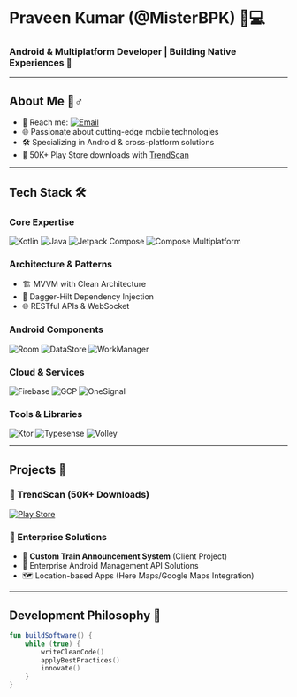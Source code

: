 # Praveen Kumar (@MisterBPK) 👨💻

### **Android & Multiplatform Developer** | Building Native Experiences 🚀

---

## **About Me** 🙋♂️
- 💌 Reach me: [![Email](https://img.shields.io/badge/Email-admin%40xpertxyz.in-blue?style=flat&logo=gmail)](mailto:admin@xpertxyz.in)
- 🌐 Passionate about cutting-edge mobile technologies
- 🛠️ Specializing in Android & cross-platform solutions
- 📱 50K+ Play Store downloads with [TrendScan](#projects)

---

## **Tech Stack** 🛠️

### **Core Expertise**
![Kotlin](https://img.shields.io/badge/Kotlin-0095D5?style=for-the-badge&logo=kotlin&logoColor=white)
![Java](https://img.shields.io/badge/Java-ED8B00?style=for-the-badge&logo=openjdk&logoColor=white)
![Jetpack Compose](https://img.shields.io/badge/Jetpack_Compose-4285F4?style=for-the-badge&logo=jetpack-compose&logoColor=white)
![Compose Multiplatform](https://img.shields.io/badge/Compose_Multiplatform-4285F4?style=for-the-badge)

### **Architecture & Patterns**
- 🏗️ MVVM with Clean Architecture
- 💉 Dagger-Hilt Dependency Injection
- 🌐 RESTful APIs & WebSocket

### **Android Components**
![Room](https://img.shields.io/badge/Room-DB-4479A1?style=flat&logo=sqlite&logoColor=white)
![DataStore](https://img.shields.io/badge/DataStore-Preferences-4285F4?style=flat)
![WorkManager](https://img.shields.io/badge/WorkManager-Async-important?style=flat)

### **Cloud & Services**
![Firebase](https://img.shields.io/badge/Firebase-FFCA28?style=for-the-badge&logo=firebase&logoColor=black)
![GCP](https://img.shields.io/badge/Google_Cloud-4285F4?style=for-the-badge&logo=google-cloud&logoColor=white)
![OneSignal](https://img.shields.io/badge/OneSignal-Push_Notifications-F67400?style=flat)

### **Tools & Libraries**
![Ktor](https://img.shields.io/badge/Ktor-Client_&_Server-000000?style=flat)
![Typesense](https://img.shields.io/badge/Typesense-Search_Engine-FF6F00?style=flat)
![Volley](https://img.shields.io/badge/Volley-Networking-important?style=flat)

---

## **Projects** 📱

### 🚀 TrendScan (50K+ Downloads)
[![Play Store](https://img.shields.io/badge/Google_Play-414141?style=for-the-badge&logo=google-play&logoColor=white)](https://play.google.com/store/apps/details?id=in.xpertxyz.scan)

### 💼 Enterprise Solutions
- 🚂 **Custom Train Announcement System** (Client Project)
- 🏢 Enterprise Android Management API Solutions
- 🗺️ Location-based Apps (Here Maps/Google Maps Integration)

---

## **Development Philosophy** 📜
```kotlin
fun buildSoftware() {
    while (true) {
        writeCleanCode()
        applyBestPractices()
        innovate()
    }
}
